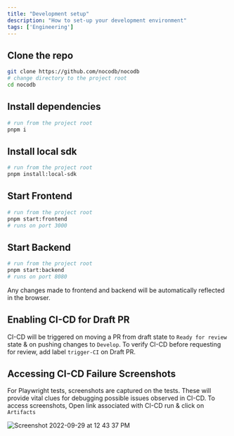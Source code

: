 ```yaml
---
title: "Development setup"
description: "How to set-up your development environment"
tags: ['Engineering']
---
```


## Clone the repo

```bash
git clone https://github.com/nocodb/nocodb
# change directory to the project root
cd nocodb
```

## Install dependencies

```bash
# run from the project root
pnpm i
```

## Install local sdk

```bash
# run from the project root
pnpm install:local-sdk
```


## Start Frontend

```bash
# run from the project root
pnpm start:frontend
# runs on port 3000
```

## Start Backend

```bash
# run from the project root
pnpm start:backend
# runs on port 8080
```

Any changes made to frontend and backend will be automatically reflected in the browser.

## Enabling CI-CD for Draft PR

CI-CD will be triggered on moving a PR from draft state to `Ready for review` state & on pushing changes to `Develop`. To verify CI-CD before requesting for review, add label `trigger-CI` on Draft PR. 

## Accessing CI-CD Failure Screenshots

For Playwright tests, screenshots are captured on the tests. These will provide vital clues for debugging possible issues observed in CI-CD. To access screenshots, Open link associated with CI-CD run & click on `Artifacts`
  
![Screenshot 2022-09-29 at 12 43 37 PM](https://user-images.githubusercontent.com/86527202/192965070-dc04b952-70fb-4197-b4bd-ca7eda066e60.png)



